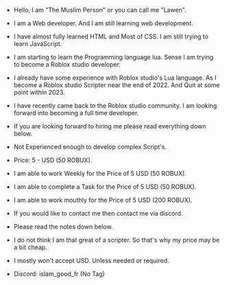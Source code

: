 - Hello, I am "The Muslim Person" or you can call me "Lawen".
- I am a Web developer. And I am still learning web development.
- I have almost fully learned HTML and Most of CSS. I am still trying to learn JavaScript.
- I am starting to learn the Programming language lua. Sense I am trying to become a Roblox studio developer.
- I already have some experience with Roblox studio's Lua language. As I become a Roblox studio Scripter near the end of 2022. And Quit at some point within 2023.
- I have recently came back to the Roblox studio community. I am looking forward into becoming a full time developer.
- If you are looking forward to hiring me please read everything down below.

- Not Experienced enough to develop complex Script's.
- Price: 5 - USD (50 ROBUX).
- I am able to work Weekly for the Price of 5 USD (50 ROBUX).
- I am able to complete a Task for the Price of 5 USD (50 ROBUX).
- I am able to work mouthly for the Price of 5 USD (200 ROBUX).
- If you would like to contact me then contact me via discord.
- Please read the notes down below.

- I do not think I am that great of a scripter. So that's why my price may be a bit cheap.
- I mostly won't accept USD. Unless needed or required.
- Discord: islam_good_fr (No Tag)
